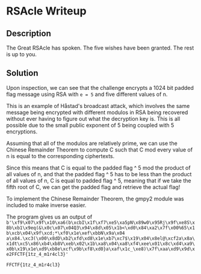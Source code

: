 # RSAcle Writeup
## Description
The Great RSAcle has spoken. The five wishes have been granted. The rest is up to you.

## Solution
Upon inspection, we can see that the challenge encrypts a 1024 bit padded flag message using RSA with `e = 5` and five different values of n. 

This is an example of Håstad's broadcast attack, which involves the same message being encrypted with different modulos in RSA being recovered without ever having to figure out what the decryption key is. This is all possible due to the small public exponent of 5 being coupled with 5 encryptions.

Assuming that all of the modulos are relatively prime, we can use the Chinese Remainder Theorem to compute C such that C mod every value of n is equal to the corresponding ciphertexts.

Since this means that C is equal to the padded flag ^ 5 mod the product of all values of n, and that the padded flag ^ 5 has to be less than the product of all values of n, C is equal to padded flag ^ 5, meaning that if we take the fifth root of C, we can get the padded flag and retrieve the actual flag!

To implement the Chinese Remainder Theorem, the gmpy2 module was included to make inverse easier.

The program gives us an output of ```b'\xf9\x07\x9f\x10\xa6(b\xcbI\x1f\xf7\xe5\xa5pN\x89w0\x95Rj\x9f\xe8S\x8b\xb1\x9eq(&\x0c\x07\x04Q3\x94\x8d\x05\x1b<\xd0\x84\xa2\x7f\x00%65\x1b\xcb\x04\x9f\xcd;*\xf0\x1e\xef\xbbN\x9a\x04 a\x84.\xc3(\x00\x8dD\xb2\xfd\xd8\x1e\xb7\xc7$\x19\x04\x8el@\xcf2a\x8a\x1dt\xc5\x86\xb4\xb8V\xeb\x02\x1b\xa8\x04\xa8\xf4\xee\x01\x8c\xd4\xa9\x0b\x19\x1e\xd9\xb8e\xcf\x9b\xf8\xd0}a\xaf\x1c_\xe8)\x7f\xaa\xd9\x9d\xe2FFCTF{1tz_4_m1r4cl3}'```

`FFCTF{1tz_4_m1r4cl3}`


